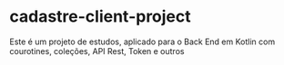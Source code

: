 # cadastre-client-project
Este é um projeto de estudos, aplicado para o Back End em Kotlin com courotines, coleções, API Rest, Token e outros
